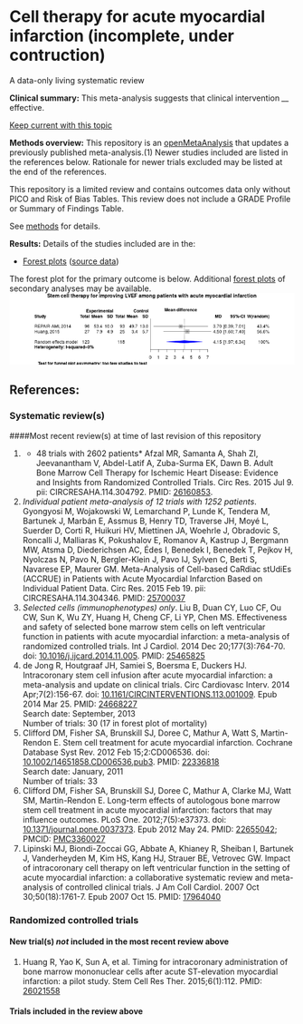 # Cell therapy for acute myocardial infarction (incomplete, under contruction)
A data-only living systematic review

**Clinical summary:** This meta-analysis suggests that clinical intervention *__* effective.

[Keep current with this topic](Keep-up.md)

**Methods overview:** This repository is an [openMetaAnalysis](https://openmetaanalysis.github.io/) that updates a previously published meta-analysis.(1) Newer studies included are listed in the references below. Rationale for newer trials excluded may be listed at the end of the references. 

This repository is a limited review and contains outcomes data only without PICO and Risk of Bias Tables.  This review does not include a GRADE Profile or Summary of Findings Table.

See [methods](http://openmetaanalysis.github.io/methods.html) for details.

**Results:** Details of the studies included are in the:
* [Forest plots](../../tree/master/forest-plots) ([source data](../../tree/master/data))

The forest plot for the primary outcome is below. Additional [forest plots](../../tree/master/forest-plots) of secondary analyses may be available. 
![Principle results](https://raw.githubusercontent.com/openMetaAnalysis/Cell-therapy-for-acute-myocardial-infarction/master/forest-plots/Outcome-Primary.png "Principle results")

References:
----------------------------------
### Systematic review(s)
####Most recent review(s) at time of last revision of this repository
1. * 48 trials with 2602 patients* Afzal MR, Samanta A, Shah ZI, Jeevanantham V, Abdel-Latif A, Zuba-Surma EK, Dawn B. Adult Bone Marrow Cell Therapy for Ischemic Heart Disease: Evidence and Insights from Randomized Controlled Trials. Circ Res. 2015 Jul 9. pii: CIRCRESAHA.114.304792. PMID: [26160853](http://pubmed.gov/26160853).
1. *Individual patient meta-analysis of 12 trials with 1252 patients*. Gyongyosi M, Wojakowski W, Lemarchand P, Lunde K, Tendera M, Bartunek J, Marbán E, Assmus B, Henry TD, Traverse JH, Moyé L, Suerder D, Corti R, Huikuri HV, Miettinen JA, Woehrle J, Obradovic S, Roncalli J, Malliaras K, Pokushalov E, Romanov A, Kastrup J, Bergmann MW, Atsma D, Diederichsen AC, Édes I, Benedek I, Benedek T, Pejkov H, Nyolczas N, Pavo N, Bergler-Klein J, Pavo IJ, Sylven C,
Berti S, Navarese EP, Maurer GM. Meta-Analysis of Cell-based CaRdiac stUdiEs (ACCRUE) in Patients with Acute Myocardial Infarction Based on Individual Patient Data. Circ Res. 2015 Feb 19. pii: CIRCRESAHA.114.304346. PMID: [25700037](http://pubmed.gov/25700037)
1. *Selected cells (immunophenotypes) only*. Liu B, Duan CY, Luo CF, Ou CW, Sun K, Wu ZY, Huang H, Cheng CF, Li YP, Chen MS. Effectiveness and safety of selected bone marrow stem cells on left ventricular function in patients with acute myocardial infarction: a meta-analysis of randomized controlled trials. Int J Cardiol. 2014 Dec 20;177(3):764-70. doi: [10.1016/j.ijcard.2014.11.005](http://dx.doi.org/10.1016/j.ijcard.2014.11.005). PMID: [25465825](http://pubmed.gov/25465825)
2. de Jong R, Houtgraaf JH, Samiei S, Boersma E, Duckers HJ. Intracoronary stem cell infusion after acute myocardial infarction: a meta-analysis and update on clinical trials. Circ Cardiovasc Interv. 2014 Apr;7(2):156-67. doi:
[10.1161/CIRCINTERVENTIONS.113.001009](http://pubmed.gov/10.1161/CIRCINTERVENTIONS.113.001009). Epub 2014 Mar 25. PMID: [24668227](http://pubmed.gov/24668227)<br/>Search date: September, 2013<br/>Number of trials: 30 (17 in forest plot of mortality)
1. Clifford DM, Fisher SA, Brunskill SJ, Doree C, Mathur A, Watt S, Martin-Rendon E. Stem cell treatment for acute myocardial infarction. Cochrane Database Syst Rev. 2012 Feb 15;2:CD006536. doi: [10.1002/14651858.CD006536.pub3](http://dx.doi.org/10.1002/14651858.CD006536.pub3). PMID: [22336818](http://pubmed.gov/22336818)<br/>Search date: January, 2011<br/>Number of trials: 33
2. Clifford DM, Fisher SA, Brunskill SJ, Doree C, Mathur A, Clarke MJ, Watt SM, Martin-Rendon E. Long-term effects of autologous bone marrow stem cell treatment in acute myocardial infarction: factors that may influence outcomes. PLoS One. 2012;7(5):e37373. doi: [10.1371/journal.pone.0037373](http://dx.doi.org/10.1371/journal.pone.0037373). Epub 2012 May 24. PMID: [22655042](http://pubmed.gov/22655042); PMCID: [PMC3360027](http://pubmedcentral.gov/PMC3360027)
2. Lipinski MJ, Biondi-Zoccai GG, Abbate A, Khianey R, Sheiban I, Bartunek J, Vanderheyden M, Kim HS, Kang HJ, Strauer BE, Vetrovec GW. Impact of intracoronary cell therapy on left ventricular function in the setting of acute myocardial infarction: a collaborative systematic review and meta-analysis of controlled clinical trials. J Am Coll Cardiol. 2007 Oct 30;50(18):1761-7. Epub 2007 Oct 15. PMID: [17964040](http://pubmed.gov/17964040)

### Randomized controlled trials
#### New trial(s) *not* included in the most recent review above 
1. Huang R, Yao K, Sun A, et al. Timing for intracoronary administration of bone marrow mononuclear cells after acute ST-elevation myocardial infarction: a pilot study. Stem Cell Res Ther. 2015;6(1):112. PMID: [26021558](http://pubmed.gov/26021558)

#### Trials included in the review above
